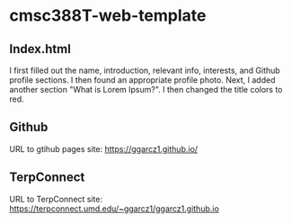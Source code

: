 
# cmsc388T-web-template


## Index.html
I first filled out the name, introduction, relevant info, interests, and Github profile sections.  I then found an appropriate profile photo.  Next, I added another section "What is Lorem Ipsum?".  I then changed the title colors to red.

## Github
URL to gtihub pages site: https://ggarcz1.github.io/


## TerpConnect
URL to TerpConnect site: https://terpconnect.umd.edu/~ggarcz1/ggarcz1.github.io
